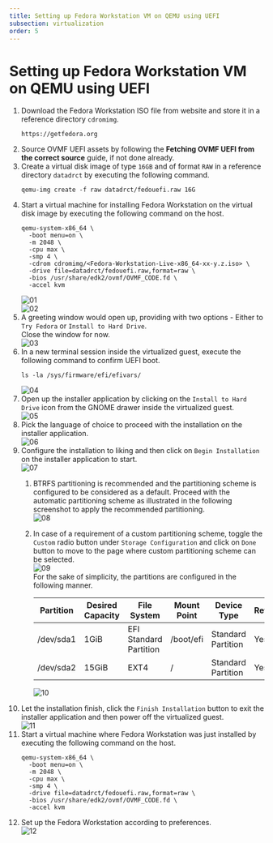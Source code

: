 ```yaml
---
title: Setting up Fedora Workstation VM on QEMU using UEFI  
subsection: virtualization  
order: 5  
---
```


# Setting up Fedora Workstation VM on QEMU using UEFI

1. Download the Fedora Workstation ISO file from website and store it in a reference directory `cdromimg`.  
   ```
   https://getfedora.org
   ```
2. Source OVMF UEFI assets by following the **Fetching OVMF UEFI from the correct source** guide, if not done already.  
3. Create a virtual disk image of type `16GB` and of format `RAW` in a reference directory `datadrct` by executing the following command.  
   ```
   qemu-img create -f raw datadrct/fedouefi.raw 16G
   ```
4. Start a virtual machine for installing Fedora Workstation on the virtual disk image by executing the following command on the host.  
   ```
   qemu-system-x86_64 \
     -boot menu=on \
     -m 2048 \
     -cpu max \
     -smp 4 \
     -cdrom cdromimg/<Fedora-Workstation-Live-x86_64-xx-y.z.iso> \
     -drive file=datadrct/fedouefi.raw,format=raw \
     -bios /usr/share/edk2/ovmf/OVMF_CODE.fd \
     -accel kvm
   ```
   ![01](https://user-images.githubusercontent.com/49605954/127776674-b4d8b61f-1fc1-41f8-95db-4cc0d607f194.png)  
   ![02](https://user-images.githubusercontent.com/49605954/127780377-4999ee0c-a256-42d7-99b2-9b791f31f26e.png)  
5. A greeting window would open up, providing with two options - Either to `Try Fedora` or `Install to Hard Drive`.  
   Close the window for now.  
   ![03](https://user-images.githubusercontent.com/49605954/127777826-749920ab-06d1-4a8a-99a7-0955a5dd69fa.png)  
6. In a new terminal session inside the virtualized guest, execute the following command to confirm UEFI boot.  
   ```
   ls -la /sys/firmware/efi/efivars/
   ```
   ![04](https://user-images.githubusercontent.com/49605954/127778019-b6bee93c-da46-4bed-b6f3-81b6b2029252.png)  
7. Open up the installer application by clicking on the `Install to Hard Drive` icon from the GNOME drawer inside the virtualized guest.  
   ![05](https://user-images.githubusercontent.com/49605954/127778125-78c8c2cb-f2d4-4134-87e3-694411823e57.png)  
8. Pick the language of choice to proceed with the installation on the installer application.  
   ![06](https://user-images.githubusercontent.com/49605954/127777697-5903dac7-2ca4-4fca-8bc8-39718f62412c.png)  
9. Configure the installation to liking and then click on `Begin Installation` on the installer application to start.  
   ![07](https://user-images.githubusercontent.com/49605954/127777923-69d0dd4d-f920-4363-9480-52d0bbe9cddb.png)  
   1. BTRFS partitioning is recommended and the partitioning scheme is configured to be considered as a default. Proceed with the automatic partitioning scheme as illustrated in the following screenshot to apply the recommended partitioning.  
      ![08](https://user-images.githubusercontent.com/49605954/127862027-95e55141-cdc4-4bad-8490-cece5f6810f2.png)  
   2. In case of a requirement of a custom partitioning scheme, toggle the `Custom` radio button under `Storage Configuration` and click on `Done` button to move to the page where custom partitioning scheme can be selected.  
      ![09](https://user-images.githubusercontent.com/49605954/127862601-e126c7ed-ffd8-4aba-8755-4fac2aa9f0d5.png)  
      For the sake of simplicity, the partitions are configured in the following manner.  
      
      | Partition | Desired Capacity | File System            | Mount Point | Device Type        | Reformat? | Encrypt? |
      |-----------|------------------|------------------------|-------------|--------------------|-----------|----------|
      | /dev/sda1 | 1GiB             | EFI Standard Partition | /boot/efi   | Standard Partition | Yes       | No       |
      | /dev/sda2 | 15GiB            | EXT4                   | /           | Standard Partition | Yes       | No       |
      
      ![10](https://user-images.githubusercontent.com/49605954/127863184-98799d31-9346-497b-884a-198df9e42efd.png)  
10. Let the installation finish, click the `Finish Installation` button to exit the installer application and then power off the virtualized guest.  
    ![11](https://user-images.githubusercontent.com/49605954/127864129-67d1884a-cdbc-4471-803f-97b43d4f03ac.png)  
11. Start a virtual machine where Fedora Workstation was just installed by executing the following command on the host.  
    ```
    qemu-system-x86_64 \
      -boot menu=on \
      -m 2048 \
      -cpu max \
      -smp 4 \
      -drive file=datadrct/fedouefi.raw,format=raw \
      -bios /usr/share/edk2/ovmf/OVMF_CODE.fd \
      -accel kvm
    ```
12. Set up the Fedora Workstation according to preferences.  
    ![12](https://user-images.githubusercontent.com/49605954/127778478-84669816-87c4-4c39-a702-b07fd6f3f9c7.png)  

